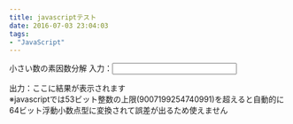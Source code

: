 ```yaml
---
title: javascriptテスト
date: 2016-07-03 23:04:03
tags:
- "JavaScript"
---
```

小さい数の素因数分解
入力：<input id="soinsu_bunkai_input" size="25" type="text" value="" /><div id="soinsu_bunkai_return">出力：ここに結果が表示されます</div>
※javascriptでは53ビット整数の上限(9007199254740991)を超えると自動的に64ビット浮動小数点型に変換されて誤差が出るため使えません


<script type="text/javascript">
$('#soinsu_bunkai_input').on('keyup change paste', function() {
  var start = new Date();
  var kotae = soinsu5($('#soinsu_bunkai_input').val());
  var end = new Date();
  $('#soinsu_bunkai_return').html("出力：" + kotae + "<br>\n ※処理時間:" + (end - start) + "ms");
});
var soinsu5=function(b){
  if(b.match(/[^0-9]/g))return"\u30a8\u30e9\u30fc:\u8aa4\u3063\u305f\u5165\u529b\u3067\u3059";
  var f=[],c=Number(b);if(!(9007199254740991>=c))return"\u30a8\u30e9\u30fc:\u6570\u5024\u304c\u5927\u304d\u3059\u304e\u307e\u3059\u3002<br>\n";
  if(2>c)return b;
  var d=Math.sqrt(c),d=[2,3,5,7,11,13,17,19,23,29];
  for(b=0;9>=b;b++)for(;0==c%d[b];)c/=d[b],f.push(d[b]);
  if(30>c)return f.join(" * ");
  for(var e=30,g=[1,7,11,13,17,19,23,29],d=Math.sqrt(c);e<=d;){for(b=0;7>=b;b++)for(;0==c%(e+g[b]);)c/=
  e+g[b],f.push(e+g[b]),d=Math.sqrt(c);e+=30}1!=c&&f.push(c);
  return f.join(" * ")
};
</script>
